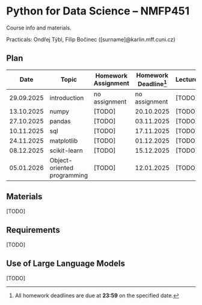 # Python for Data Science – NMFP451

Course info and materials.

Practicals: Ondřej Týbl, Filip Bočinec ([surname]@karlin.mff.cuni.cz)

## Plan
| Date       | Topic                          | Homework Assignment | Homework Deadline[^1] | Lecturer |
|------------|--------------------------------|---------------------|------------------|----------|
| 29.09.2025 | introduction                   | no assignment              | no assignment           | [TODO]   |
| 13.10.2025 | numpy                          | [TODO]              | 20.10.2025           | [TODO]   |
| 27.10.2025 | pandas                         | [TODO]              | 03.11.2025           | [TODO]   |
| 10.11.2025 | sql                            | [TODO]              | 17.11.2025           | [TODO]   |
| 24.11.2025 | matplotlib                     | [TODO]              | 01.12.2025           | [TODO]   |
| 08.12.2025 | scikit-learn                   | [TODO]              | 15.12.2025           | [TODO]   |
| 05.01.2026 | Object-oriented programming    | [TODO]              | 12.01.2025           | [TODO]   |

[^1]: All homework deadlines are due at **23:59** on the specified date.  

## Materials

[TODO]

## Requirements

[TODO]

## Use of Large Language Models

[TODO]
